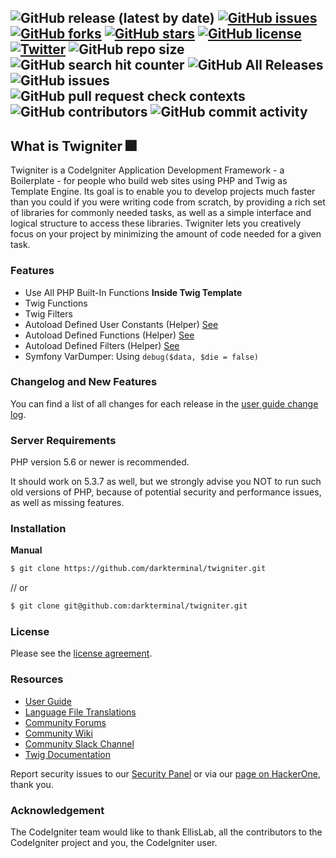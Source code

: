 ![GitHub release (latest by date)](https://img.shields.io/github/v/release/darkterminal/twigniter) [![GitHub issues](https://img.shields.io/github/issues/darkterminal/twigniter)](https://github.com/darkterminal/twigniter/issues) [![GitHub forks](https://img.shields.io/github/forks/darkterminal/twigniter)](https://github.com/darkterminal/twigniter/network) [![GitHub stars](https://img.shields.io/github/stars/darkterminal/twigniter)](https://github.com/darkterminal/twigniter/stargazers) [![GitHub license](https://img.shields.io/github/license/darkterminal/twigniter)](https://github.com/darkterminal/twigniter/blob/master/license.txt) [![Twitter](https://img.shields.io/twitter/url?style=social&url=https%3A%2F%2Ftwitter.com%2Fddarkterminal)](https://twitter.com/intent/tweet?text=Wow:&url=https%3A%2F%2Fgithub.com%2Fdarkterminal%2Ftwigniter) ![GitHub repo size](https://img.shields.io/github/repo-size/darkterminal/twigniter) ![GitHub search hit counter](https://img.shields.io/github/search/darkterminal/twigniter/twigniter) ![GitHub All Releases](https://img.shields.io/github/downloads/darkterminal/twigniter/total) ![GitHub issues](https://img.shields.io/github/issues-raw/darkterminal/twigniter) ![GitHub pull request check contexts](https://img.shields.io/github/status/contexts/pulls/darkterminal/twigniter/1) ![GitHub contributors](https://img.shields.io/github/contributors/darkterminal/twigniter) ![GitHub commit activity](https://img.shields.io/github/commit-activity/m/darkterminal/twigniter)
-----

## What is Twigniter :fireworks:

Twigniter is a CodeIgniter Application Development Framework - a Boilerplate - for people
who build web sites using PHP and Twig as Template Engine. Its goal is to enable you to develop projects
much faster than you could if you were writing code from scratch, by providing
a rich set of libraries for commonly needed tasks, as well as a simple
interface and logical structure to access these libraries. Twigniter lets
you creatively focus on your project by minimizing the amount of code needed
for a given task.

### Features

- Use All PHP Built-In Functions **Inside Twig Template**
- Twig Functions
- Twig Filters
- Autoload Defined User Constants (Helper) [See](https://github.com/darkterminal/twigniter/blob/master/application/core/Betta_Controller.php#L56)
- Autoload Defined Functions (Helper) [See](https://github.com/darkterminal/twigniter/blob/master/application/helpers/app_helper.php)
- Autoload Defined Filters (Helper) [See](https://github.com/darkterminal/twigniter/blob/master/application/helpers/app_filters.php)
- Symfony VarDumper: Using `debug($data, $die = false)`

### Changelog and New Features

You can find a list of all changes for each release in the [user
guide change log](https://github.com/bcit-ci/CodeIgniter/blob/develop/user_guide_src/source/changelog.rst).

### Server Requirements

PHP version 5.6 or newer is recommended.

It should work on 5.3.7 as well, but we strongly advise you NOT to run
such old versions of PHP, because of potential security and performance
issues, as well as missing features.

### Installation

**Manual**

```bash
$ git clone https://github.com/darkterminal/twigniter.git
```
// or
```bash
$ git clone git@github.com:darkterminal/twigniter.git
```

### License

Please see the [license
agreement](https://github.com/bcit-ci/CodeIgniter/blob/develop/user_guide_src/source/license.rst).

### Resources

-  [User Guide](https://codeigniter.com/docs)
-  [Language File Translations](https://github.com/bcit-ci/codeigniter3-translations)
-  [Community Forums](http://forum.codeigniter.com/)
-  [Community Wiki](https://github.com/bcit-ci/CodeIgniter/wiki)
-  [Community Slack Channel](https://codeigniterchat.slack.com)
-  [Twig Documentation](https://twig.symfony.com/doc/3.x/)

Report security issues to our [Security Panel](mailto:security@codeigniter.com)
or via our [page on HackerOne](https://hackerone.com/codeigniter), thank you.

### Acknowledgement

The CodeIgniter team would like to thank EllisLab, all the
contributors to the CodeIgniter project and you, the CodeIgniter user.
